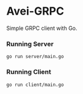 # Avei-GRPC 
Simple GRPC client with Go.

### Running Server
```
go run server/main.go
```

### Running Client 

```
go run client/main.go
```